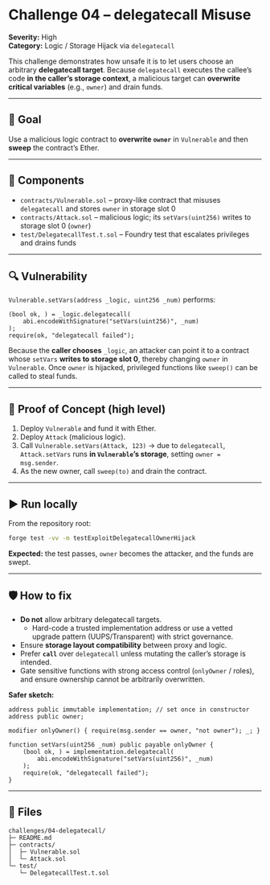 # Challenge 04 – delegatecall Misuse

**Severity:** High  
**Category:** Logic / Storage Hijack via `delegatecall`

This challenge demonstrates how unsafe it is to let users choose an arbitrary **delegatecall target**. Because `delegatecall` executes the callee’s code **in the caller’s storage context**, a malicious target can **overwrite critical variables** (e.g., `owner`) and drain funds.

---

## 🎯 Goal
Use a malicious logic contract to **overwrite `owner`** in `Vulnerable` and then **sweep** the contract’s Ether.

---

## 🧩 Components
- `contracts/Vulnerable.sol` – proxy-like contract that misuses `delegatecall` and stores `owner` in storage slot 0  
- `contracts/Attack.sol` – malicious logic; its `setVars(uint256)` writes to storage slot 0 (`owner`)  
- `test/DelegatecallTest.t.sol` – Foundry test that escalates privileges and drains funds

---

## 🔍 Vulnerability
`Vulnerable.setVars(address _logic, uint256 _num)` performs:

```solidity
(bool ok, ) = _logic.delegatecall(
    abi.encodeWithSignature("setVars(uint256)", _num)
);
require(ok, "delegatecall failed");
```

Because the **caller chooses** `_logic`, an attacker can point it to a contract whose `setVars` **writes to storage slot 0**, thereby changing `owner` in `Vulnerable`. Once `owner` is hijacked, privileged functions like `sweep()` can be called to steal funds.

---

## 🧨 Proof of Concept (high level)
1. Deploy `Vulnerable` and fund it with Ether.  
2. Deploy `Attack` (malicious logic).  
3. Call `Vulnerable.setVars(Attack, 123)` → due to `delegatecall`, `Attack.setVars` runs **in `Vulnerable`’s storage**, setting `owner = msg.sender`.  
4. As the new owner, call `sweep(to)` and drain the contract.

---

## ▶️ Run locally
From the repository root:

```bash
forge test -vv -m testExploitDelegatecallOwnerHijack
```

**Expected:** the test passes, `owner` becomes the attacker, and the funds are swept.

---

## 🛡️ How to fix
- **Do not** allow arbitrary delegatecall targets.  
  - Hard-code a trusted implementation address or use a vetted upgrade pattern (UUPS/Transparent) with strict governance.
- Ensure **storage layout compatibility** between proxy and logic.  
- Prefer **`call`** over `delegatecall` unless mutating the caller’s storage is intended.
- Gate sensitive functions with strong access control (`onlyOwner` / roles), and ensure ownership cannot be arbitrarily overwritten.

**Safer sketch:**
```solidity
address public immutable implementation; // set once in constructor
address public owner;

modifier onlyOwner() { require(msg.sender == owner, "not owner"); _; }

function setVars(uint256 _num) public payable onlyOwner {
    (bool ok, ) = implementation.delegatecall(
        abi.encodeWithSignature("setVars(uint256)", _num)
    );
    require(ok, "delegatecall failed");
}
```

---

## 📂 Files
```text
challenges/04-delegatecall/
├─ README.md
├─ contracts/
│  ├─ Vulnerable.sol
│  └─ Attack.sol
└─ test/
   └─ DelegatecallTest.t.sol
```
